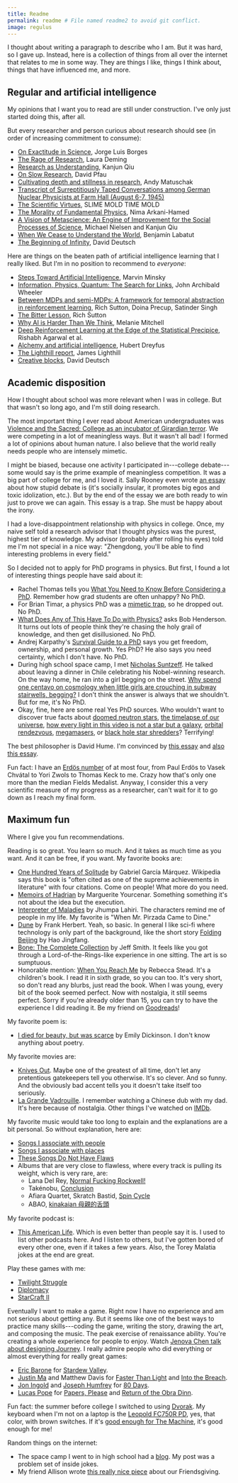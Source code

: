 ```yaml
---
title: Readme
permalink: readme # File named readme2 to avoid git conflict.
image: regulus
---
```


I thought about writing a paragraph to describe who I am. But it was hard, so I gave up. Instead, here is a collection of things from all over the internet that relates to me in some way. They are things I like, things I think about, things that have influenced me, and more.

## Regular and artificial intelligence

My opinions that I want you to read are still under construction. I've only just started doing this, after all.

But every researcher and person curious about research should see (in order of increasing commitment to consume):

* [On Exactitude in Science](https://kwarc.info/teaching/TDM/Borges.pdf), Jorge Luis Borges
* [The Rage of Research](https://ldeming.posthaven.com/the-rage-of-research), Laura Deming
* [Research as Understanding](https://kanjun.me/writing/research-as-understanding), Kanjun Qiu
* [On Slow Research](http://davidpfau.com/slow_research.html), David Pfau
* [Cultivating depth and stillness in research](https://andymatuschak.org/stillness/), Andy Matuschak
* [Transcript of Surreptitiously Taped Conversations among German Nuclear Physicists at Farm Hall (August 6-7, 1945)](https://germanhistorydocs.ghi-dc.org/pdf/eng/English101.pdf)
* [The Scientific Virtues](https://slimemoldtimemold.com/2022/02/10/the-scientific-virtues/), SLIME MOLD TIME MOLD
* [The Morality of Fundamental Physics](https://www.youtube.com/watch?v=5aAMJNVmdoY), Nima Arkani-Hamed
* [A Vision of Metascience: An Engine of Improvement for the Social Processes of Science](https://scienceplusplus.org/metascience/), Michael Nielsen and Kanjun Qiu
* [When We Cease to Understand the World](https://www.goodreads.com/book/show/53972214-when-we-cease-to-understand-the-world), Benjam&iacute;n Labatut
* [The Beginning of Infinity](https://www.goodreads.com/book/show/10483171-the-beginning-of-infinity), David Deutsch

Here are things on the beaten path of artificial intelligence learning that I really liked. But I'm in no position to recommend to _everyone_:

* [Steps Toward Artificial Intelligence](https://courses.csail.mit.edu/6.803/pdf/steps.pdf), Marvin Minsky
* [Information, Physics, Quantum: The Search for Links](https://scienceplusplus.org/visions/assets/Wheeler1989.pdf), John Archibald Wheeler
* [Between MDPs and semi-MDPs: A framework for temporal abstraction in reinforcement learning](https://people.cs.umass.edu/~barto/courses/cs687/Sutton-Precup-Singh-AIJ99.pdf), Rich Sutton, Doina Precup, Satinder Singh
* [The Bitter Lesson](http://www.incompleteideas.net/IncIdeas/BitterLesson.html), Rich Sutton
* [Why AI is Harder Than We Think](https://arxiv.org/abs/2104.12871), Melanie Mitchell
* [Deep Reinforcement Learning at the Edge of the Statistical Precipice](https://arxiv.org/abs/2108.13264), Rishabh Agarwal et al.
* [Alchemy and artificial intelligence](https://www.rand.org/content/dam/rand/pubs/papers/2006/P3244.pdf), Hubert Dreyfus
* [The Lighthill report](http://www.chilton-computing.org.uk/inf/literature/reports/lighthill_report/p001.htm), James Lighthill
* [Creative blocks](https://aeon.co/essays/how-close-are-we-to-creating-artificial-intelligence), David Deutsch

## Academic disposition

How I thought about school was more relevant when I was in college. But that wasn't so long ago, and I'm still doing research.

The most important thing I ever read about American undergraduates was [Violence and the Sacred: College as an incubator of Girardian terror](https://danwang.co/college-girardian-terror). We were competing in a lot of meaningless ways. But it wasn't all bad! I formed a lot of opinions about human nature. I also believe that the world really needs people who are intensely mimetic.

I might be biased, because one activity I participated in---college debate---some would say is the prime example of meaningless competition. It was a big part of college for me, and I loved it. Sally Rooney even wrote [an essay](https://thedublinreview.com/article/even-if-you-beat-me) about how stupid debate is (it's socially insular, it promotes big egos and toxic idolization, etc.). But by the end of the essay we are both ready to win just to prove we can again. This essay is a trap. She must be happy about the irony.

I had a love-disappointment relationship with physics in college. Once, my naive self told a research advisor that I thought physics was the purest, highest tier of knowledge. My advisor (probably after rolling his eyes) told me I'm not special in a nice way: "Zhengdong, you'll be able to find interesting problems in every field."

So I decided not to apply for PhD programs in physics. But first, I found a lot of interesting things people have said about it:

* Rachel Thomas tells you [What You Need to Know Before Considering a PhD](https://www.fast.ai/2018/08/27/grad-school). Remember how grad students are often unhappy? No PhD.
* For Brian Timar, a physics PhD was a [mimetic trap](https://www.briantimar.com/notes/mimetic/mimetic), so he dropped out. No PhD.
* [What Does Any of This Have To Do with Physics?](https://nautil.us/what-does-any-of-this-have-to-do-with-physics-236309/) asks Bob Henderson. It turns out lots of people think they're chasing the holy grail of knowledge, and then get disillusioned. No PhD.
* Andrej Karpathy's [Survival Guide to a PhD](http://karpathy.github.io/2016/09/07/phd) says you get freedom, ownership, and personal growth. Yes PhD? He also says you need certainty, which I don't have. No PhD.
* During high school space camp, I met [Nicholas Suntzeff](https://en.wikipedia.org/wiki/Nicholas_B._Suntzeff). He talked about leaving a dinner in Chile celebrating his Nobel-winning research. On the way home, he ran into a girl begging on the street. [Why spend one centavo on cosmology when little girls are crouching in subway stairwells, begging?](https://www.lastwordonnothing.com/2012/08/13/guest-post-that-eternal-question) I don't think the answer is always that we shouldn't. But for me, it's No PhD.
* Okay, fine, here are some real Yes PhD sources. Who wouldn't want to discover true facts about [doomed neutron stars](https://www.youtube.com/watch?v=x_Akn8fUBeQ), [the timelapse of our universe](https://www.youtube.com/watch?v=uD4izuDMUQA), [how every light in this video is not a star but a galaxy](https://www.youtube.com/watch?v=rOjrImaPh80), [orbital rendezvous](https://www.youtube.com/watch?v=B1R3dTdcpSU), [megamasers](https://en.wikipedia.org/wiki/Megamaser), or [black hole star shredders](https://www.youtube.com/watch?v=ubBzcSD8G8k)? Terrifying!

The best philosopher is David Hume. I'm convinced by [this essay](https://aeon.co/essays/hume-is-the-amiable-modest-generous-philosopher-we-need-today) and [also this essay](https://www.theatlantic.com/magazine/archive/2015/10/how-david-hume-helped-me-solve-my-midlife-crisis/403195).

Fun fact: I have an [Erd&ouml;s number](https://en.wikipedia.org/wiki/Erd%C5%91s_number) of at most four, from Paul Erd&ouml;s to Vasek Chv&aacute;tal to Yori Zwols to Thomas Keck to me. Crazy how that's only one more than the median Fields Medalist. Anyway, I consider this a very scientific measure of my progress as a researcher, can't wait for it to go down as I reach my final form.

## Maximum fun

Where I give you fun recommendations.

Reading is so great. You learn so much. And it takes as much time as you want. And it can be free, if you want. My favorite books are:
* [One Hundred Years of Solitude](https://www.goodreads.com/book/show/320.One_Hundred_Years_of_Solitude) by Gabriel Garc&iacute;a M&aacute;rquez. Wikipedia says this book is "often cited as one of the supreme achievements in literature" with four citations. Come on people! What more do you need.
* [Memoirs of Hadrian](https://www.goodreads.com/book/show/12172.Memoirs_of_Hadrian) by Marguerite Yourcenar. Something something it's not about the idea but the execution.
* [Interpreter of Maladies](https://www.goodreads.com/book/show/5439.Interpreter_of_Maladies) by Jhumpa Lahiri. The characters remind me of people in my life. My favorite is "When Mr. Pirzada Came to Dine."
* [Dune](https://www.goodreads.com/book/show/234225.Dune) by Frank Herbert. Yeah, so basic. In general I like sci-fi where technology is only part of the background, like the short story [Folding Beijing](https://uncannymagazine.com/article/folding-beijing-2) by Hao Jingfang.
* [Bone: The Complete Collection](https://www.goodreads.com/book/show/92143.Bone) by Jeff Smith. It feels like you got through a Lord-of-the-Rings-like experience in one sitting. The art is so sumptuous.
* Honorable mention: [When You Reach Me](https://www.goodreads.com/book/show/5310515-when-you-reach-me) by Rebecca Stead. It's a children's book. I read it in sixth grade, so you can too. It's very short, so don't read any blurbs, just read the book. When I was young, every bit of the book seemed perfect. Now with nostalgia, it still seems perfect. Sorry if you're already older than 15, you can try to have the experience I did reading it.
Be my friend on [Goodreads](https://www.goodreads.com/review/list/69913212?sort=rating)!

My favorite poem is:

* [I died for beauty, but was scarce](https://www.bartleby.com/113/4010.html) by Emily Dickinson. I don't know anything about poetry.

My favorite movies are:

* [Knives Out](https://www.imdb.com/title/tt8946378). Maybe one of the greatest of all time, don't let any pretentious gatekeepers tell you otherwise. It's so clever. And so funny. And the obviously bad accent tells you it doesn't take itself too seriously.
* [La Grande Vadrouille](https://www.imdb.com/title/tt0060474). I remember watching a Chinese dub with my dad. It's here because of nostalgia.
Other things I've watched on [IMDb](https://www.imdb.com/user/ur88537668/ratings?sort=your_rating,desc&ratingFilter=0&mode=detail&ref_=undefined&lastPosition=0).

My favorite music would take too long to explain and the explanations are a bit personal. So without explanation, here are:

* [Songs I associate with people](https://open.spotify.com/playlist/319y6SKgOjIyBq0tDkn3vh)
* [Songs I associate with places](https://open.spotify.com/playlist/0peet4i7FIzMxefhhA3lqi)
* [These Songs Do Not Have Flaws](https://open.spotify.com/playlist/6CFotAZGG30wEw8q5ktupa)
* Albums that are very close to flawless, where every track is pulling its weight, which is very rare, are:
  * Lana Del Rey, [Normal Fucking Rockwell!](https://open.spotify.com/album/5XpEKORZ4y6OrCZSKsi46A)
  * Tak&eacute;nobu, [Conclusion](https://open.spotify.com/album/2vxiffHHOTPAbhRiAn44B8)
  * Afiara Quartet, Skratch Bastid, [Spin Cycle](https://open.spotify.com/album/6y7OOiJJ8q1qBNvNiVSIbg)
  * ABAO, [kinakaian 母親的舌頭](https://open.spotify.com/album/1ftJhzrjCRo3meSeXDlaiQ)

My favorite podcast is:

* [This American Life](https://www.thisamericanlife.org). Which is even better than people say it is. I used to list other podcasts here. And I listen to others, but I've gotten bored of every other one, even if it takes a few years. Also, the Torey Malatia jokes at the end are great.

Play these games with me:

* [Twilight Struggle](https://boardgamegeek.com/boardgame/12333/twilight-struggle)
* [Diplomacy](https://boardgamegeek.com/boardgame/483/diplomacy)
* [StarCraft II](https://starcraft2.com/en-us)

Eventually I want to make a game. Right now I have no experience and am not serious about getting any. But it seems like one of the best ways to practice many skills---coding the game, writing the story, drawing the art, and composing the music. The peak exercise of renaissance ability. You're creating a whole experience for people to enjoy. Watch [Jenova Chen talk about designing Journey](https://www.gdcvault.com/play/1017700/Designing). I really admire people who did everything or almost everything for really great games:

* [Eric Barone](https://twitter.com/ConcernedApe) for [Stardew Valley](https://www.stardewvalley.net).
* [Justin Ma](https://twitter.com/Jarmustard) and Matthew Davis for [Faster Than Light](https://subsetgames.com/ftl.html) and [Into the Breach](https://subsetgames.com/itb.html).
* [Jon Ingold](https://twitter.com/joningold) and [Joseph Humfrey](https://twitter.com/joethephish) for [80 Days](https://www.inklestudios.com/80days).
* [Lucas Pope](https://dukope.com) for [Papers, Please](https://papersplea.se) and [Return of the Obra Dinn](https://obradinn.com).

Fun fact: the summer before college I switched to using [Dvorak](https://en.wikipedia.org/wiki/Dvorak_keyboard_layout). My keyboard when I'm not on a laptop is the [Leopold FC750R PD](https://www.leopold.co.kr/Shop/Item.php?ItId=1550022044), yes, that color, with brown switches. If it's [good enough for The Machine](https://liquipedia.net/starcraft2/Pro_gear), it's good enough for me!

Random things on the internet:

* The space camp I went to in high school had a [blog](https://ssp2016nmt.wordpress.com). My post was a problem set of inside jokes.
* My friend Allison wrote [this really nice piece](http://thepolitic.org/friendsgiving-pies-ice-cream-and-growing-up) about our Friendsgiving.
